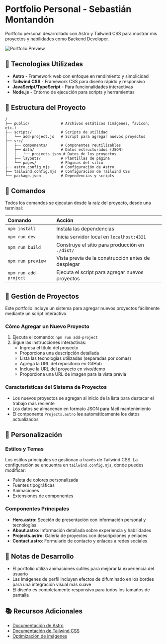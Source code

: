 # Portfolio Personal - Sebastián Montandón

Portfolio personal desarrollado con Astro y Tailwind CSS para mostrar mis proyectos y habilidades como Backend Developer.

![Portfolio Preview](https://i.postimg.cc/prZKKWfV/image.png)

## 🚀 Tecnologías Utilizadas

- **Astro** - Framework web con enfoque en rendimiento y simplicidad
- **Tailwind CSS** - Framework CSS para diseño rápido y responsivo
- **JavaScript/TypeScript** - Para funcionalidades interactivas
- **Node.js** - Entorno de ejecución para scripts y herramientas

## 📁 Estructura del Proyecto

```text
/
├── public/              # Archivos estáticos (imágenes, favicon, etc.)
├── scripts/             # Scripts de utilidad
│   └── add-project.js   # Script para agregar nuevos proyectos
├── src/
│   ├── components/      # Componentes reutilizables
│   ├── data/            # Datos estructurados (JSON)
│   │   └── projects.json # Datos de los proyectos
│   ├── layouts/         # Plantillas de página
│   └── pages/           # Páginas del sitio
├── astro.config.mjs     # Configuración de Astro
├── tailwind.config.mjs  # Configuración de Tailwind CSS
└── package.json         # Dependencias y scripts
```

## 🧞 Comandos

Todos los comandos se ejecutan desde la raíz del proyecto, desde una terminal:

| Comando                  | Acción                                            |
| :----------------------- | :------------------------------------------------ |
| `npm install`            | Instala las dependencias                          |
| `npm run dev`            | Inicia servidor local en `localhost:4321`         |
| `npm run build`          | Construye el sitio para producción en `./dist/`   |
| `npm run preview`        | Vista previa de la construcción antes de desplegar|
| `npm run add-project`    | Ejecuta el script para agregar nuevos proyectos   |

## 🔄 Gestión de Proyectos

Este portfolio incluye un sistema para agregar nuevos proyectos fácilmente mediante un script interactivo.

### Cómo Agregar un Nuevo Proyecto

1. Ejecuta el comando: `npm run add-project`
2. Sigue las instrucciones interactivas:
   - Ingresa el título del proyecto
   - Proporciona una descripción detallada
   - Lista las tecnologías utilizadas (separadas por comas)
   - Agrega la URL del repositorio en GitHub
   - Incluye la URL del proyecto en vivo/demo
   - Proporciona una URL de imagen para la vista previa

### Características del Sistema de Proyectos

- Los nuevos proyectos se agregan al inicio de la lista para destacar el trabajo más reciente
- Los datos se almacenan en formato JSON para fácil mantenimiento
- El componente `Projects.astro` lee automáticamente los datos actualizados

## 🎨 Personalización

### Estilos y Temas

Los estilos principales se gestionan a través de Tailwind CSS. La configuración se encuentra en `tailwind.config.mjs`, donde puedes modificar:

- Paleta de colores personalizada
- Fuentes tipográficas
- Animaciones
- Extensiones de componentes

### Componentes Principales

- **Hero.astro**: Sección de presentación con información personal y tecnologías
- **About.astro**: Información detallada sobre experiencia y habilidades
- **Projects.astro**: Galería de proyectos con descripciones y enlaces
- **Contact.astro**: Formulario de contacto y enlaces a redes sociales

## 📝 Notas de Desarrollo

- El portfolio utiliza animaciones sutiles para mejorar la experiencia del usuario
- Las imágenes de perfil incluyen efectos de difuminado en los bordes para una integración visual más suave
- El diseño es completamente responsivo para todos los tamaños de pantalla

## 📚 Recursos Adicionales

- [Documentación de Astro](https://docs.astro.build)
- [Documentación de Tailwind CSS](https://tailwindcss.com/docs)
- [Optimización de imágenes](https://docs.astro.build/en/guides/images/)
